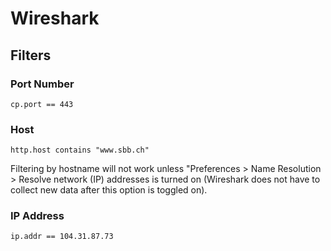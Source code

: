 # Wireshark

## Filters

### Port Number

	cp.port == 443

### Host

	http.host contains "www.sbb.ch" 

Filtering by hostname will not work unless "Preferences > Name Resolution > Resolve network (IP) addresses is turned on (Wireshark does not have to collect new data after this option is toggled on).

### IP Address

	ip.addr == 104.31.87.73
